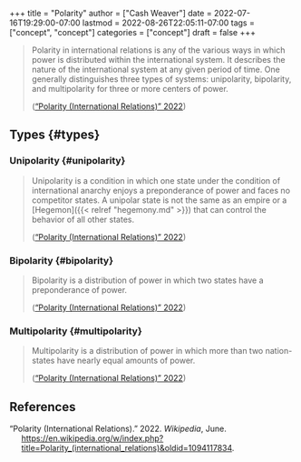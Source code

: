 +++
title = "Polarity"
author = ["Cash Weaver"]
date = 2022-07-16T19:29:00-07:00
lastmod = 2022-08-26T22:05:11-07:00
tags = ["concept", "concept"]
categories = ["concept"]
draft = false
+++

> Polarity in international relations is any of the various ways in which power is distributed within the international system. It describes the nature of the international system at any given period of time. One generally distinguishes three types of systems: unipolarity, bipolarity, and multipolarity for three or more centers of power.
>
> (<a href="#citeproc_bib_item_1">“Polarity (International Relations)” 2022</a>)


## Types {#types}


### Unipolarity {#unipolarity}

> Unipolarity is a condition in which one state under the condition of international anarchy enjoys a preponderance of power and faces no competitor states. A unipolar state is not the same as an empire or a [Hegemon]({{< relref "hegemony.md" >}}) that can control the behavior of all other states.
>
> (<a href="#citeproc_bib_item_1">“Polarity (International Relations)” 2022</a>)


### Bipolarity {#bipolarity}

> Bipolarity is a distribution of power in which two states have a preponderance of power.
>
> (<a href="#citeproc_bib_item_1">“Polarity (International Relations)” 2022</a>)


### Multipolarity {#multipolarity}

> Multipolarity is a distribution of power in which more than two nation-states have nearly equal amounts of power.
>
> (<a href="#citeproc_bib_item_1">“Polarity (International Relations)” 2022</a>)

## References

<style>.csl-entry{text-indent: -1.5em; margin-left: 1.5em;}</style><div class="csl-bib-body">
  <div class="csl-entry"><a id="citeproc_bib_item_1"></a>“Polarity (International Relations).” 2022. <i>Wikipedia</i>, June. <a href="https://en.wikipedia.org/w/index.php?title=Polarity_(international_relations)&oldid=1094117834">https://en.wikipedia.org/w/index.php?title=Polarity_(international_relations)&#38;oldid=1094117834</a>.</div>
</div>
